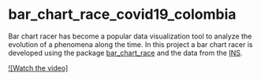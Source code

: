 # bar_chart_race_covid19_colombia

Bar chart racer has become a popular data visualization tool to analyze the evolution of a phenomena along the time. In this project a bar chart racer is developed using the package [bar_chart_race](https://github.com/dexplo/bar_chart_race) and the data from the [INS](https://www.ins.gov.co/Noticias/Paginas/Coronavirus.aspx).

[![Watch the video]](https://github.com/castellanosleonardo/bar_chart_race_covid19_colombia/blob/master/covid19_col_mun.mp4)

